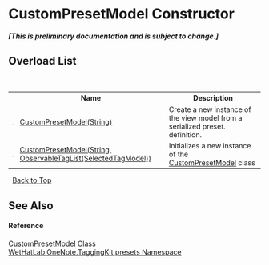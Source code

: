 # CustomPresetModel Constructor 
 _**\[This is preliminary documentation and is subject to change.\]**_


## Overload List
&nbsp;<table><tr><th></th><th>Name</th><th>Description</th></tr><tr><td>![Public method](media/pubmethod.gif "Public method")</td><td><a href="caad645a-df45-45f7-abb3-d0d79cf7f53d">CustomPresetModel(String)</a></td><td>
Create a new instance of the view model from a serialized preset. definition.</td></tr><tr><td>![Public method](media/pubmethod.gif "Public method")</td><td><a href="d1865404-1dfd-9c60-6274-0968d2fa3570">CustomPresetModel(String, ObservableTagList(SelectedTagModel))</a></td><td>
Initializes a new instance of the <a href="62d9af5e-d8bb-3509-d4de-855e56c66939">CustomPresetModel</a> class</td></tr></table>&nbsp;
<a href="#custompresetmodel-constructor">Back to Top</a>

## See Also


#### Reference
<a href="62d9af5e-d8bb-3509-d4de-855e56c66939">CustomPresetModel Class</a><br /><a href="ea4587cb-d2a8-edd6-403b-ce9e36b93c30">WetHatLab.OneNote.TaggingKit.presets Namespace</a><br />